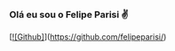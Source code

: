 ### Olá eu sou o Felipe Parisi ✌️


[[![Github]](https://img.shields.io/badge/GitHub-100000?style=for-the-badge&logo=github&logoColor=white)](https://github.com/felipeparisi/)

